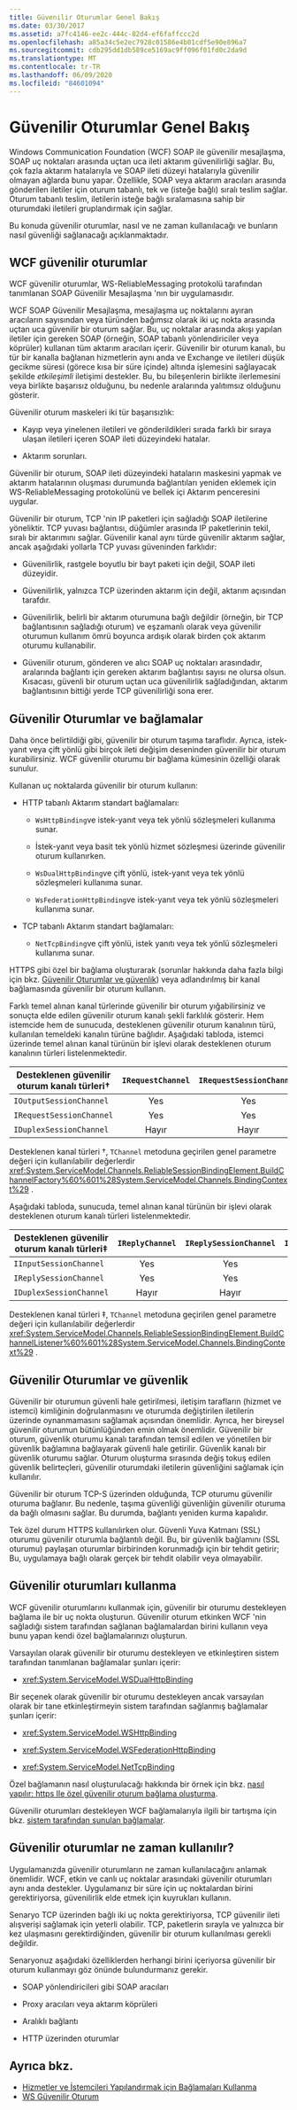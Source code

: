 ```yaml
---
title: Güvenilir Oturumlar Genel Bakış
ms.date: 03/30/2017
ms.assetid: a7fc4146-ee2c-444c-82d4-ef6faffccc2d
ms.openlocfilehash: a85a34c5e2ec7928c01586e4b01cdf5e90e896a7
ms.sourcegitcommit: cdb295dd1db589ce5169ac9ff096f01fd0c2da9d
ms.translationtype: MT
ms.contentlocale: tr-TR
ms.lasthandoff: 06/09/2020
ms.locfileid: "84601094"
---
```

# <a name="reliable-sessions-overview"></a>Güvenilir Oturumlar Genel Bakış

Windows Communication Foundation (WCF) SOAP ile güvenilir mesajlaşma, SOAP uç noktaları arasında uçtan uca ileti aktarım güvenilirliği sağlar. Bu, çok fazla aktarım hatalarıyla ve SOAP ileti düzeyi hatalarıyla güvenilir olmayan ağlarda bunu yapar. Özellikle, SOAP veya aktarım aracıları arasında gönderilen iletiler için oturum tabanlı, tek ve (isteğe bağlı) sıralı teslim sağlar. Oturum tabanlı teslim, iletilerin isteğe bağlı sıralamasına sahip bir oturumdaki iletileri gruplandırmak için sağlar.

Bu konuda güvenilir oturumlar, nasıl ve ne zaman kullanılacağı ve bunların nasıl güvenliği sağlanacağı açıklanmaktadır.

## <a name="wcf-reliable-sessions"></a>WCF güvenilir oturumlar

WCF güvenilir oturumlar, WS-ReliableMessaging protokolü tarafından tanımlanan SOAP Güvenilir Mesajlaşma 'nın bir uygulamasıdır.

WCF SOAP Güvenilir Mesajlaşma, mesajlaşma uç noktalarını ayıran aracıların sayısından veya türünden bağımsız olarak iki uç nokta arasında uçtan uca güvenilir bir oturum sağlar. Bu, uç noktalar arasında akışı yapılan iletiler için gereken SOAP (örneğin, SOAP tabanlı yönlendiriciler veya köprüler) kullanan tüm aktarım aracıları içerir. Güvenilir bir oturum kanalı, bu tür bir kanalla bağlanan hizmetlerin aynı anda ve Exchange ve iletileri düşük gecikme süresi (görece kısa bir süre içinde) altında işlemesini sağlayacak şekilde *etkileşimli* iletişimi destekler. Bu, bu bileşenlerin birlikte ilerlemesini veya birlikte başarısız olduğunu, bu nedenle aralarında yalıtımsız olduğunu gösterir.

Güvenilir oturum maskeleri iki tür başarısızlık:

- Kayıp veya yinelenen iletileri ve gönderildikleri sırada farklı bir sıraya ulaşan iletileri içeren SOAP ileti düzeyindeki hatalar.

- Aktarım sorunları.

Güvenilir bir oturum, SOAP ileti düzeyindeki hataların maskesini yapmak ve aktarım hatalarının oluşması durumunda bağlantıları yeniden eklemek için WS-ReliableMessaging protokolünü ve bellek içi Aktarım penceresini uygular.

Güvenilir bir oturum, TCP 'nin IP paketleri için sağladığı SOAP iletilerine yöneliktir. TCP yuvası bağlantısı, düğümler arasında IP paketlerinin tekil, sıralı bir aktarımını sağlar. Güvenilir kanal aynı türde güvenilir aktarım sağlar, ancak aşağıdaki yollarla TCP yuvası güveninden farklıdır:

- Güvenilirlik, rastgele boyutlu bir bayt paketi için değil, SOAP ileti düzeyidir.

- Güvenilirlik, yalnızca TCP üzerinden aktarım için değil, aktarım açısından tarafdır.

- Güvenilirlik, belirli bir aktarım oturumuna bağlı değildir (örneğin, bir TCP bağlantısının sağladığı oturum) ve eşzamanlı olarak veya güvenilir oturumun kullanım ömrü boyunca ardışık olarak birden çok aktarım oturumu kullanabilir.

- Güvenilir oturum, gönderen ve alıcı SOAP uç noktaları arasındadır, aralarında bağlantı için gereken aktarım bağlantısı sayısı ne olursa olsun. Kısacası, güvenli bir oturum uçtan uca güvenilirlik sağladığından, aktarım bağlantısının bittiği yerde TCP güvenilirliği sona erer.

## <a name="reliable-sessions-and-bindings"></a>Güvenilir Oturumlar ve bağlamalar

Daha önce belirtildiği gibi, güvenilir bir oturum taşıma taraflıdır. Ayrıca, istek-yanıt veya çift yönlü gibi birçok ileti değişim deseninden güvenilir bir oturum kurabilirsiniz. WCF güvenilir oturumu bir bağlama kümesinin özelliği olarak sunulur.

Kullanan uç noktalarda güvenilir bir oturum kullanın:

- HTTP tabanlı Aktarım standart bağlamaları:

  - `WsHttpBinding`ve istek-yanıt veya tek yönlü sözleşmeleri kullanıma sunar.

  - İstek-yanıt veya basit tek yönlü hizmet sözleşmesi üzerinde güvenilir oturum kullanırken.

  - `WsDualHttpBinding`ve çift yönlü, istek-yanıt veya tek yönlü sözleşmeleri kullanıma sunar.

  - `WsFederationHttpBinding`ve istek-yanıt veya tek yönlü sözleşmeleri kullanıma sunar.

- TCP tabanlı Aktarım standart bağlamaları:

  - `NetTcpBinding`ve çift yönlü, istek yanıtı veya tek yönlü sözleşmeleri kullanıma sunar.

HTTPS gibi özel bir bağlama oluşturarak (sorunlar hakkında daha fazla bilgi için bkz. <a href="#reliable-sessions-and-security">Güvenilir Oturumlar ve güvenlik</a>) veya adlandırılmış bir kanal bağlamasında güvenilir bir oturum kullanın.

Farklı temel alınan kanal türlerinde güvenilir bir oturum yığabilirsiniz ve sonuçta elde edilen güvenilir oturum kanalı şekli farklılık gösterir. Hem istemcide hem de sunucuda, desteklenen güvenilir oturum kanalının türü, kullanılan temeldeki kanalın türüne bağlıdır. Aşağıdaki tabloda, istemci üzerinde temel alınan kanal türünün bir işlevi olarak desteklenen oturum kanalının türleri listelenmektedir.

| Desteklenen güvenilir oturum kanalı türleri&#8224; | `IRequestChannel` | `IRequestSessionChannel` | `IDuplexChannel` | `IDuplexSessionChannel` |
| ----------------------------------------------- | :---------------: | :----------------------: | :--------------: | :---------------------: |
| `IOutputSessionChannel`                         | Yes               | Yes                      | Yes              | Yes                     |
| `IRequestSessionChannel`                        | Yes               | Yes                      | Hayır               | Hayır                      |
| `IDuplexSessionChannel`                         | Hayır                | Hayır                       | Yes              | Yes                     |

Desteklenen kanal türleri &#8224;, `TChannel` metoduna geçirilen genel parametre değeri için kullanılabilir değerlerdir <xref:System.ServiceModel.Channels.ReliableSessionBindingElement.BuildChannelFactory%60%601%28System.ServiceModel.Channels.BindingContext%29> .

Aşağıdaki tabloda, sunucuda, temel alınan kanal türünün bir işlevi olarak desteklenen oturum kanalı türleri listelenmektedir.

| Desteklenen güvenilir oturum kanalı türleri&#8225; | `IReplyChannel` | `IReplySessionChannel` | `IDuplexChannel` | `IDuplexSessionChannel` |
| ----------------------------------------------- | :-------------: | :--------------------: | :--------------: | :---------------------: |
| `IInputSessionChannel`                          | Yes             | Yes                    | Yes              | Yes                     |
| `IReplySessionChannel`                          | Yes             | Yes                    | Hayır               | Hayır                      |
| `IDuplexSessionChannel`                         | Hayır              | Hayır                     | Yes              | Yes                     |

Desteklenen kanal türleri &#8225;, `TChannel` metoduna geçirilen genel parametre değeri için kullanılabilir değerlerdir <xref:System.ServiceModel.Channels.ReliableSessionBindingElement.BuildChannelListener%60%601%28System.ServiceModel.Channels.BindingContext%29> .

## <a name="reliable-sessions-and-security"></a>Güvenilir Oturumlar ve güvenlik

Güvenilir bir oturumun güvenli hale getirilmesi, iletişim tarafların (hizmet ve istemci) kimliğinin doğrulanmasını ve oturumda değiştirilen iletilerin üzerinde oynanmamasını sağlamak açısından önemlidir. Ayrıca, her bireysel güvenilir oturumun bütünlüğünden emin olmak önemlidir. Güvenilir bir oturum, güvenlik oturumu kanalı tarafından temsil edilen ve yönetilen bir güvenlik bağlamına bağlayarak güvenli hale getirilir. Güvenlik kanalı bir güvenlik oturumu sağlar. Oturum oluşturma sırasında değiş tokuş edilen güvenlik belirteçleri, güvenilir oturumdaki iletilerin güvenliğini sağlamak için kullanılır.

Güvenilir bir oturum TCP-S üzerinden olduğunda, TCP oturumu güvenilir oturuma bağlanır. Bu nedenle, taşıma güvenliği güvenliğin güvenilir oturuma da bağlı olmasını sağlar. Bu durumda, bağlantı yeniden kurma kapalıdır.

Tek özel durum HTTPS kullanılırken olur. Güvenli Yuva Katmanı (SSL) oturumu güvenilir oturumla bağlantılı değil. Bu, bir güvenlik bağlamını (SSL oturumu) paylaşan oturumlar birbirinden korunmadığı için bir tehdit getirir; Bu, uygulamaya bağlı olarak gerçek bir tehdit olabilir veya olmayabilir.

## <a name="using-reliable-sessions"></a>Güvenilir oturumları kullanma

WCF güvenilir oturumlarını kullanmak için, güvenilir bir oturumu destekleyen bağlama ile bir uç nokta oluşturun. Güvenilir oturum etkinken WCF 'nin sağladığı sistem tarafından sağlanan bağlamalardan birini kullanın veya bunu yapan kendi özel bağlamalarınızı oluşturun.

Varsayılan olarak güvenilir bir oturumu destekleyen ve etkinleştiren sistem tarafından tanımlanan bağlamalar şunları içerir:

- <xref:System.ServiceModel.WSDualHttpBinding>

Bir seçenek olarak güvenilir bir oturumu destekleyen ancak varsayılan olarak bir tane etkinleştirmeyin sistem tarafından sağlanmış bağlamalar şunları içerir:

- <xref:System.ServiceModel.WSHttpBinding>

- <xref:System.ServiceModel.WSFederationHttpBinding>

- <xref:System.ServiceModel.NetTcpBinding>

Özel bağlamanın nasıl oluşturulacağı hakkında bir örnek için bkz. [nasıl yapılır: https Ile özel güvenilir oturum bağlama oluşturma](how-to-create-a-custom-reliable-session-binding-with-https.md).

Güvenilir oturumları destekleyen WCF bağlamalarıyla ilgili bir tartışma için bkz. [sistem tarafından sunulan bağlamalar](../system-provided-bindings.md).

## <a name="when-to-use-reliable-sessions"></a>Güvenilir oturumlar ne zaman kullanılır?

Uygulamanızda güvenilir oturumların ne zaman kullanılacağını anlamak önemlidir. WCF, etkin ve canlı uç noktalar arasındaki güvenilir oturumları aynı anda destekler. Uygulamanız bir süre için uç noktalardan birini gerektiriyorsa, güvenilirlik elde etmek için kuyrukları kullanın.

Senaryo TCP üzerinden bağlı iki uç nokta gerektiriyorsa, TCP güvenilir ileti alışverişi sağlamak için yeterli olabilir. TCP, paketlerin sırayla ve yalnızca bir kez ulaşmasını gerektirdiğinden, güvenilir bir oturum kullanılması gerekli değildir.

Senaryonuz aşağıdaki özelliklerden herhangi birini içeriyorsa güvenilir bir oturum kullanmayı göz önünde bulundurmanız gerekir.

- SOAP yönlendiricileri gibi SOAP aracıları

- Proxy aracıları veya aktarım köprüleri

- Aralıklı bağlantı

- HTTP üzerinden oturumlar

## <a name="see-also"></a>Ayrıca bkz.

- [Hizmetler ve İstemcileri Yapılandırmak için Bağlamaları Kullanma](../using-bindings-to-configure-services-and-clients.md)
- [WS Güvenilir Oturum](../samples/ws-reliable-session.md)
